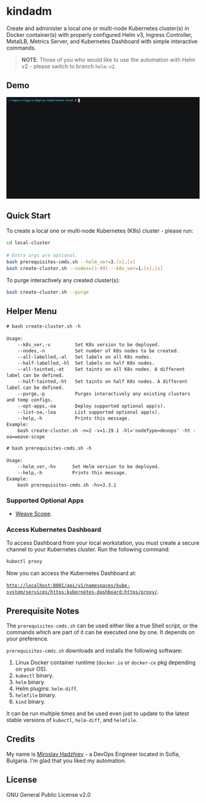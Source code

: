 # kindadm

Create and administer a local one or multi-node Kubernetes cluster(s) in Docker container(s) with properly configured Helm v3, Ingress Controller, MetalLB, Metrics Server, and Kubernetes Dashboard with simple interactive commands.

> **NOTE**: Those of you who would like to use the automation with Helm v2 - please switch to branch `helm-v2`.

## Demo

![gif](demo.gif)

## Quick Start

To create a local one or multi-node Kubernetes (K8s) cluster - please run:

```bash
cd local-cluster

# Extra args are optional.
bash prerequisites-cmds.sh --helm_ver=3.[x].[x]
bash create-cluster.sh --nodes=[1-99] --k8s_ver=1.[x].[x]
```

To purge interactively any created cluster(s):

```bash
bash create-cluster.sh --purge
```

## Helper Menu

```console
# bash create-cluster.sh -h

Usage:
    --k8s_ver,-v         Set K8s version to be deployed.
    --nodes,-n           Set number of K8s nodes to be created.
    --all-labelled,-al   Set labels on all K8s nodes.
    --half-labelled,-hl  Set labels on half K8s nodes.
    --all-tainted,-at    Set taints on all K8s nodes. A different label can be defined.
    --half-tainted,-ht   Set taints on half K8s nodes. A different label can be defined.
    --purge,-p           Purges interactively any existing clusters and temp configs.
    --opt-apps,-oa       Deploy supported optional app(s).
    --list-oa,-loa       List supported optional app(s).
    --help,-h            Prints this message.
Example:
    bash create-cluster.sh -n=2 -v=1.19.1 -hl='nodeType=devops' -ht -oa=weave-scope
```

```console
# bash prerequisites-cmds.sh -h

Usage:
    --helm_ver,-hv      Set Helm version to be deployed.
    --help,-h           Prints this message.
Example:
    bash prerequisites-cmds.sh -hv=3.3.1
```

### Supported Optional Apps

- [Weave Scope](https://www.weave.works/oss/scope/).

### Access Kubernetes Dashboard

To access Dashboard from your local workstation, you must create a secure channel to your Kubernetes cluster. Run the following command:

```bash
kubectl proxy
```

Now you can access the Kubernetes Dashboard at:

[`http://localhost:8001/api/v1/namespaces/kube-system/services/https:kubernetes-dashboard:https/proxy/`](
http://localhost:8001/api/v1/namespaces/kube-system/services/https:kubernetes-dashboard:https/proxy/).

## Prerequisite Notes

The `prerequisites-cmds.sh` can be used either like a true Shell script, or the commands which are part of it can be executed one by one. It depends on your preference.

`prerequisites-cmds.sh` downloads and installs the following software:

1. Linux Docker container runtime (`docker.io` or `docker-ce` pkg depending on your OS).
2. `kubectl` binary.
3. `helm` binary.
4. Helm plugins: `helm-diff`.
5. `helmfile` binary.
6. `kind` binary.

It can be run multiple times and be used even just to update to the latest stable versions of `kubectl`, `helm-diff`, and `helmfile`.

## Credits

My name is [Miroslav Hadzhiev](https://www.linkedin.com/in/mehadzhiev/) - a DevOps Engineer located in Sofia, Bulgaria. I'm glad that you liked my automation.

## License

GNU General Public License v2.0
